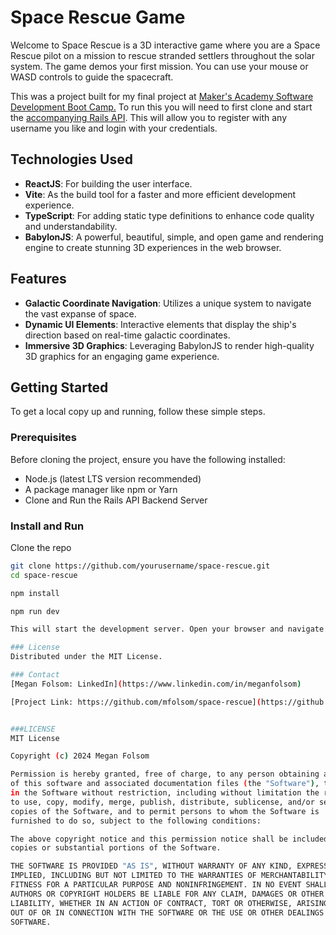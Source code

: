 # Space Rescue Game

Welcome to Space Rescue is a 3D interactive game where you are a Space Rescue pilot on a mission to rescue stranded settlers throughout the solar system. The game demos your first mission. You can use your mouse or WASD controls to guide the spacecraft. 

This was a project built for my final project at [Maker's Academy Software Development Boot Camp.](https://www.makers.tech) To run this you will need to first clone and start the [accompanying Rails API](https://github.com/mfolsom/space-rescue-api). This will allow you to register with any username you like and login with your credentials.

## Technologies Used

- **ReactJS**: For building the user interface.
- **Vite**: As the build tool for a faster and more efficient development experience.
- **TypeScript**: For adding static type definitions to enhance code quality and understandability.
- **BabylonJS**: A powerful, beautiful, simple, and open game and rendering engine to create stunning 3D experiences in the web browser.

## Features

- **Galactic Coordinate Navigation**: Utilizes a unique system to navigate the vast expanse of space.
- **Dynamic UI Elements**: Interactive elements that display the ship's direction based on real-time galactic coordinates.
- **Immersive 3D Graphics**: Leveraging BabylonJS to render high-quality 3D graphics for an engaging game experience.

## Getting Started

To get a local copy up and running, follow these simple steps.

### Prerequisites

Before cloning the project, ensure you have the following installed:
- Node.js (latest LTS version recommended)
- A package manager like npm or Yarn
- Clone and Run the Rails API Backend Server

### Install and Run

  Clone the repo
   ```sh
   git clone https://github.com/yourusername/space-rescue.git
   cd space-rescue

  npm install

  npm run dev

  This will start the development server. Open your browser and navigate to http://localhost:3000 to see the game in action.

### License
Distributed under the MIT License.

### Contact
 [Megan Folsom: LinkedIn](https://www.linkedin.com/in/meganfolsom)

[Project Link: https://github.com/mfolsom/space-rescue](https://github.com/mfolsom/space-rescue)


###LICENSE
MIT License

Copyright (c) 2024 Megan Folsom

Permission is hereby granted, free of charge, to any person obtaining a copy
of this software and associated documentation files (the "Software"), to deal
in the Software without restriction, including without limitation the rights
to use, copy, modify, merge, publish, distribute, sublicense, and/or sell
copies of the Software, and to permit persons to whom the Software is
furnished to do so, subject to the following conditions:

The above copyright notice and this permission notice shall be included in all
copies or substantial portions of the Software.

THE SOFTWARE IS PROVIDED "AS IS", WITHOUT WARRANTY OF ANY KIND, EXPRESS OR
IMPLIED, INCLUDING BUT NOT LIMITED TO THE WARRANTIES OF MERCHANTABILITY,
FITNESS FOR A PARTICULAR PURPOSE AND NONINFRINGEMENT. IN NO EVENT SHALL THE
AUTHORS OR COPYRIGHT HOLDERS BE LIABLE FOR ANY CLAIM, DAMAGES OR OTHER
LIABILITY, WHETHER IN AN ACTION OF CONTRACT, TORT OR OTHERWISE, ARISING FROM,
OUT OF OR IN CONNECTION WITH THE SOFTWARE OR THE USE OR OTHER DEALINGS IN THE
SOFTWARE.
